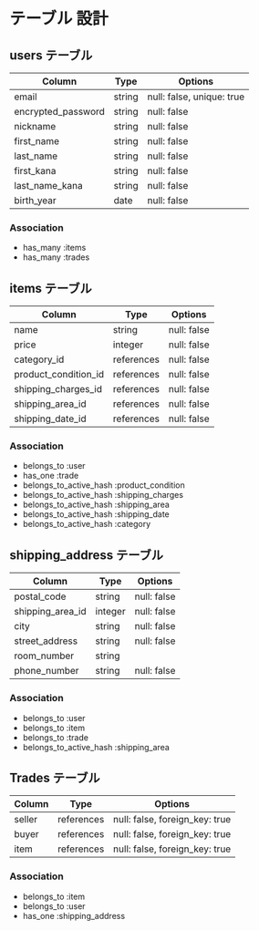 # テーブル 設計

## users テーブル

| Column             | Type                  | Options                   |
|--------------------|-----------------------|---------------------------|
| email              | string                | null: false, unique: true |
| encrypted_password | string                | null: false               |
| nickname           | string                | null: false               |
| first_name         | string                | null: false               |
| last_name          | string                | null: false               |
| first_kana         | string                | null: false               |
| last_name_kana     | string                | null: false               |
| birth_year         | date                  | null: false               |

### Association

- has_many :items
- has_many :trades

## items テーブル

| Column               | Type       | Options     |
|----------------------|------------|-------------|
| name                 | string     | null: false |
| price                | integer    | null: false |
| category_id          | references | null: false |
| product_condition_id | references | null: false |
| shipping_charges_id  | references | null: false |
| shipping_area_id     | references | null: false |
| shipping_date_id     | references | null: false |

### Association

- belongs_to :user
- has_one :trade
- belongs_to_active_hash :product_condition
- belongs_to_active_hash :shipping_charges
- belongs_to_active_hash :shipping_area
- belongs_to_active_hash :shipping_date
- belongs_to_active_hash :category

## shipping_address テーブル

| Column            | Type    | Options                        |
|-------------------|---------|--------------------------------|
| postal_code       | string  | null: false                    |
| shipping_area_id  | integer | null: false                    |
| city              | string  | null: false                    |
| street_address    | string  | null: false                    |
| room_number       | string  |                                |
| phone_number      | string  | null: false                    |

### Association

- belongs_to :user
- belongs_to :item
- belongs_to :trade
- belongs_to_active_hash :shipping_area

## Trades テーブル

| Column  | Type       | Options                        |
|---------|------------|--------------------------------|
| seller  | references | null: false, foreign_key: true |
| buyer   | references | null: false, foreign_key: true |
| item    | references | null: false, foreign_key: true |

### Association

- belongs_to :item
- belongs_to :user
- has_one :shipping_address